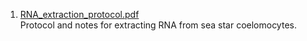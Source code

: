 
1. [RNA_extraction_protocol.pdf](https://github.com/grace-ac/project-pycno-multispecies-2023/blob/main/protocols/RNA_extraction_protocol.pdf)    
Protocol and notes for extracting RNA from sea star coelomocytes. 
